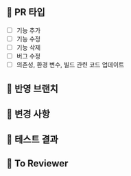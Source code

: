 ## 🏫 PR 타입
- [ ] 기능 추가
- [ ] 기능 수정
- [ ] 기능 삭제
- [ ] 버그 수정
- [ ] 의존성, 환경 변수, 빌드 관련 코드 업데이트

## 🏫 반영 브랜치
<!-- feat/login -> dev와 같이 반영 브랜치를 표시합니다 -->

## 🏫 변경 사항
<!-- 로그인 시, 구글 소셜 로그인 기능을 추가했습니다. 와 같이 작성합니다 -->

## 🏫 테스트 결과
<!-- local에서 postman으로 요청한 결과를 첨부합니다 -->

## 🏫 To Reviewer
<!-- review 받고 싶은 point를 작성합니다 -->
